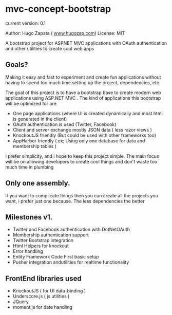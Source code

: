 mvc-concept-bootstrap
=====================
current version: 0.1

Author: Hugo Zapata ( www.hugozap.com)
License: MIT

A bootstrap project for ASPNET MVC applications with OAuth authentication and other utilities to create cool web apps

## Goals?
Making it easy and fast to experiment and create fun applications without having to spend too much time setting up
the project, dependencies, etc.

The goal of this project is to have a bootstrap base to create modern web applications using ASP.NET MVC .
The kind of applications this bootstrap will be optimized for are:

* One page applications (where UI is created dynamically and most html is generated in the client)
* OAuth authentication is used (Twitter, Facebook)
* Client and server exchange mostly JSON data ( less razor views )
* KnockoutJS friendly (But could be used with other frameworks too)
* AppHarbor friendly ( ex: Using only one database for data and membership tables )

I prefer simplicity, and i hope to keep this project simple. The main focus will be on allowing
developers to create cool things and don't waste too much time in plumbing

## Only one assembly.
If you want to complicate things then you can create all the projects you want, i prefer just one because.
The less dependencies the better

## Milestones v1.

* Twitter and Facebook authentication with DotNetOAuth
* Membership authentication support 
* Twitter Bootstrap integration 
* Html Helpers for knockout
* Error handling
* Entity Framework Code First basic setup
* Pusher integration andutilities for realtime functionality


## FrontEnd libraries used

* KnockoutJS ( for UI data-binding )
* Underscore.js  ( js utilities )
* JQuery
* moment.js for date handling


  



